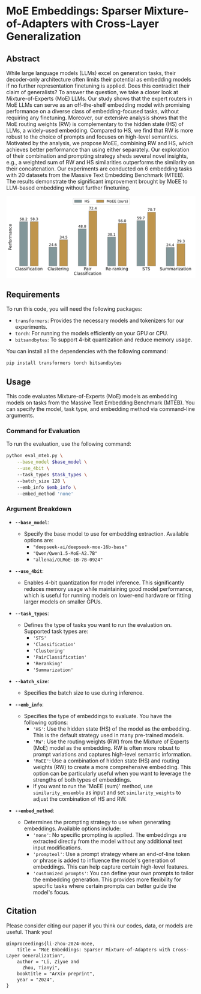 # MoE Embeddings: Sparser Mixture-of-Adapters with Cross-Layer Generalization

## Abstract
While large language models (LLMs) excel on generation tasks, their decoder-only architecture often limits their potential as embedding models if no further representation finetuning is applied. Does this contradict their claim of generalists? To answer the question, we take a closer look at Mixture-of-Experts (MoE) LLMs. Our study shows that the expert routers in MoE LLMs can serve as an off-the-shelf embedding model with promising performance on a diverse class of embedding-focused tasks, without requiring any finetuning. Moreover, our extensive analysis shows that the MoE routing weights (RW) is complementary to the hidden state (HS) of LLMs, a widely-used embedding. Compared to HS, we find that RW is more robust to the choice of prompts and focuses on high-level semantics. Motivated by the analysis, we propose MoEE, combining RW and HS, which achieves better performance than using either separately. Our exploration of their combination and prompting strategy sheds several novel insights, e.g., a weighted sum of RW and HS similarities outperforms the similarity on their concatenation. Our experiments are conducted on 6 embedding tasks with 20 datasets from the Massive Text Embedding Benchmark (MTEB). The results demonstrate the significant improvement brought by MoEE to LLM-based embedding without further finetuning. 

![Comparison of hidden state (HS) and MoEE (ours) on six types of tasks from the Massive Text Embedding Benchmark (MTEB), where MoEE consistently outperforms HS on all tasks. Both HS and MoEE are extracted from DeepSeekMoE-16B without further finetuning.](perf_comparison.jpg)


## Requirements

To run this code, you will need the following packages:

- `transformers`: Provides the necessary models and tokenizers for our experiments.
- `torch`: For running the models efficiently on your GPU or CPU.
- `bitsandbytes`: To support 4-bit quantization and reduce memory usage.

You can install all the dependencies with the following command:

```bash
pip install transformers torch bitsandbytes
```

## Usage

This code evaluates Mixture-of-Experts (MoE) models as embedding models on tasks from the Massive Text Embedding Benchmark (MTEB). You can specify the model, task type, and embedding method via command-line arguments.

### Command for Evaluation

To run the evaluation, use the following command:

```bash
python eval_mteb.py \
    --base_model $base_model \
    --use_4bit \ 
    --task_types $task_types \ 
    --batch_size 128 \  
    --emb_info $emb_info \ 
    --embed_method 'none'
```

### Argument Breakdown

- **`--base_model`**:  
    - Specify the base model to use for embedding extraction. Available options are:  
        - `"deepseek-ai/deepseek-moe-16b-base"`
        - `"Qwen/Qwen1.5-MoE-A2.7B"`
        - `"allenai/OLMoE-1B-7B-0924"`
  
- **`--use_4bit`**:  
    - Enables 4-bit quantization for model inference. This significantly reduces memory usage while maintaining good model performance, which is useful for running models on lower-end hardware or fitting larger models on smaller GPUs.

- **`--task_types`**:  
    - Defines the type of tasks you want to run the evaluation on. Supported task types are:  
        - `'STS'`
        - `'Classification'`
        - `'Clustering'`
        - `'PairClassification'`
        - `'Reranking'`
        - `'Summarization'`

- **`--batch_size`**:  
    - Specifies the batch size to use during inference.

- **`--emb_info`**:  
    - Specifies the type of embeddings to evaluate. You have the following options:  
        - `'HS'`: Use the hidden state (HS) of the model as the embedding. This is the default strategy used in many pre-trained models.
        - `'RW'`: Use the routing weights (RW) from the Mixture of Experts (MoE) model as the embedding. RW is often more robust to prompt variations and captures high-level semantic information.
        - `'MoEE'`: Use a combination of hidden state (HS) and routing weights (RW) to create a more comprehensive embedding. This option can be particularly useful when you want to leverage the strengths of both types of embeddings.
        - If you want to run the 'MoEE (sum)' method, use `similarity_ensemble` as input and set `similarity_weights` to adjust the combination of HS and RW.

- **`--embed_method`**:  
    - Determines the prompting strategy to use when generating embeddings. Available options include:  
        - `'none'`: No specific prompting is applied. The embeddings are extracted directly from the model without any additional text input modifications.
        - `'prompteol'`: Use a prompt strategy where an end-of-line token or phrase is added to influence the model's generation of embeddings. This can help capture certain high-level features.
        - `'customized prompts'`: You can define your own prompts to tailor the embedding generation. This provides more flexibility for specific tasks where certain prompts can better guide the model's focus.

## Citation

Please consider citing our paper if you think our codes, data, or models are useful. Thank you! <br>

```
@inproceedings{li-zhou-2024-moee,
    title = "MoE Embeddings: Sparser Mixture-of-Adapters with Cross-Layer Generalization",
    author = "Li, Ziyue and
      Zhou, Tianyi",
    booktitle = "ArXiv preprint",
    year = "2024",
}
```
